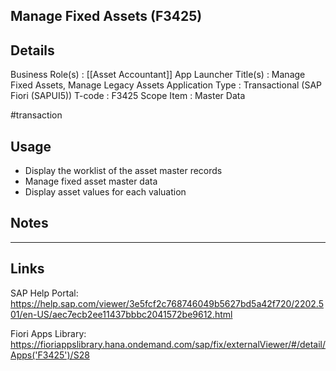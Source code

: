 
Manage Fixed Assets (F3425)
---
## Details
Business Role(s)              :  [[Asset Accountant]]
App Launcher Title(s)     :  Manage Fixed Assets, Manage Legacy Assets
Application Type             :  Transactional (SAP Fiori (SAPUI5))
T-code                             :  F3425
Scope Item                      :  Master Data

#transaction 

## Usage
- Display the worklist of the asset master records
- Manage fixed asset master data
- Display asset values for each valuation

## Notes




---
## Links
SAP Help Portal: https://help.sap.com/viewer/3e5fcf2c768746049b5627bd5a42f720/2202.501/en-US/aec7ecb2ee11437bbbc2041572be9612.html

Fiori Apps Library: https://fioriappslibrary.hana.ondemand.com/sap/fix/externalViewer/#/detail/Apps('F3425')/S28